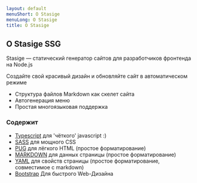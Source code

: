 ```yaml
layout: default
menuShort: О Stasige
menuLong: О Stasige
title: О Stasige
```
<!--config-->
## О Stasige SSG

Stasige — статический генератор сайтов для разработчиков фронтенда на Node.js

Создайте свой красивый дизайн и обновляйте сайт в автоматическом режиме

- Структура файлов Markdown как скелет сайта
- Автогенерация меню
- Простая многоязыковая поддержка

### Содержит

- [Typescript](https://www.typescriptlang.org/) для 'чёткого' javascript :)
- [SASS](https://sass-lang.com/documentation/) для мощного CSS
- [PUG](https://pugjs.org/api/getting-started.html) для лёгкого HTML (простое форматирование)
- [MARKDOWN](https://www.markdownguide.org/)  для данных страницы (простое форматирование)
- [YAML](https://yaml.org/) для свойств страницы (простое форматирование, совместимое с markdown)
- [Bootstrap](https://getbootstrap.com/docs/5.3/getting-started/introduction/) Для быстрого Web-Дизайна 
